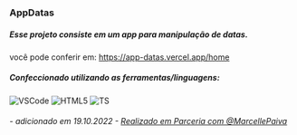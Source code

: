 ### AppDatas

##### Esse projeto consiste em um app para manipulação de datas.

você pode conferir em: https://app-datas.vercel.app/home

##### Confeccionado utilizando as ferramentas/linguagens: 
![VSCode](https://img.shields.io/badge/VSCode-0078D4?style=for-the-badge&logo=visual%20studio%20code&logoColor=white)
![HTML5](https://img.shields.io/badge/HTML5-E34F26?style=for-the-badge&logo=html5&logoColor=white)
![TS](https://img.shields.io/badge/TypeScript-007ACC?style=for-the-badge&logo=typescript&logoColor=white)
###### - adicionado em 19.10.2022 - [Realizado em Parceria com @MarcellePaiva](https://github.com/marcellepaiva)
